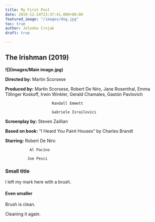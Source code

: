 ```yaml
---
title: My First Post
date: 2019-12-24T23:37:41.000+00:00
featured_image: "/images/dog.jpg"
toc: true
author: Jelenko Crnjak
draft: true

---
```

## The Irishman (2019)

**![](images/Main image.jpg)**

**Directed by:**      Martin Scorsese

**Produced by:**    Martin Scorsese, Robert De Niro, Jane Rosenthal, Emma Tillinger Koskoff, Irwin Winkler, Gerald Chamales, Gastón Pavlovich

                          
                          
    
                         
    
                         
    
                         Randall Emmett
    
                         Gabriele Israilovici

**Screenplay by:** Steven Zaillian

**Based on book:** “I Heard You Paint Houses” by Charles Brandt

**Starring:** Robert De Niro

               Al Pacino
    
              Joe Pesci

### Small title

I left my mark here with a brush.

#### Even smaller

Brush is clean.

Cleaning it again.